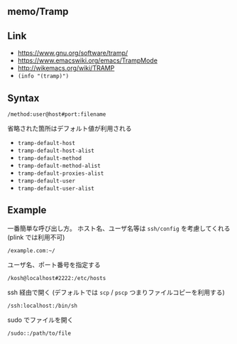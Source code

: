 memo/Tramp
----------

## Link

- https://www.gnu.org/software/tramp/
- https://www.emacswiki.org/emacs/TrampMode
- http://wikemacs.org/wiki/TRAMP
- `(info "(tramp)")`


## Syntax

    /method:user@host#port:filename

省略された箇所はデフォルト値が利用される

- `tramp-default-host`
- `tramp-default-host-alist`
- `tramp-default-method`
- `tramp-default-method-alist`
- `tramp-default-proxies-alist`
- `tramp-default-user`
- `tramp-default-user-alist`


## Example

一番簡単な呼び出し方。
ホスト名、ユーザ名等は `ssh/config` を考慮してくれる (plink では利用不可)

    /example.com:~/

ユーザ名、ポート番号を指定する

    /kosh@localhost#2222:/etc/hosts

ssh 経由で開く (デフォルトでは `scp` / `pscp` つまりファイルコピーを利用する)

    /ssh:localhost:/bin/sh

sudo でファイルを開く

    /sudo::/path/to/file
